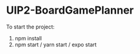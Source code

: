 # UIP2-BoardGamePlanner

To start the project:
1. npm install
2. npm start / yarn start / expo start

